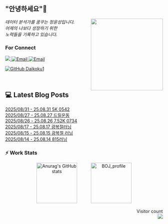 
<h2> "안녕하세요"👋 </h2>
<img align='right' src="https://user-images.githubusercontent.com/50973778/144942576-b2f10b31-e628-43e4-b7da-3cc2144a5b73.gif" width="230">
<p><em> 데이터 분석가를 꿈꾸는 정윤성입니다.</br> 어제의 나보다 성장하기 위한 </br> 노력들을 기록하고 있습니다.</em></p>

### For Connect
<a href="https://blog.naver.com/jjys9047" target="_blank"><img src="https://img.shields.io/badge/-BLOG-brightgreen?style=flat-square&logo=Bloglovin&logoColor=white">
<a href="https://mail.google.com/mail/?view=cm&amp;fs=1&amp;to=jys9047@gmail.com" target="_blank"><img src="https://img.shields.io/badge/-Gmail-c14438?style=flat-square&logo=Gmail&logoColor=white" alt="Email">
<a href="mailto:jjys9047@naver.com" target="_blank"><img src="https://img.shields.io/badge/-Naver-brightgreen?style=flat-square&logo=Naver&logoColor=white" alt="Email">

[![GitHub Daikoku1](https://img.shields.io/github/followers/Daikoku1?label=follow&style=social)](https://github.com/Daikoku1)

</br>

## 💻 Latest Blog Posts
[2025/08/31 - 25.08.31 5K 0542](https://blog.naver.com/jjys9047/223989886397?fromRss=true&trackingCode=rss) <br>
[2025/08/27 - 25.08.27 드릴운동](https://blog.naver.com/jjys9047/223985774860?fromRss=true&trackingCode=rss) <br>
[2025/08/26 - 25.08.26 7.52K 0734](https://blog.naver.com/jjys9047/223984513791?fromRss=true&trackingCode=rss) <br>
[2025/08/17 - 25.08.17 광복절러닝](https://blog.naver.com/jjys9047/223973093613?fromRss=true&trackingCode=rss) <br>
[2025/08/15 - 25.08.15 광복절 러닝](https://blog.naver.com/jjys9047/223971681214?fromRss=true&trackingCode=rss) <br>
[2025/08/14 - 25.08.14 815러닝](https://blog.naver.com/jjys9047/223970790270?fromRss=true&trackingCode=rss) <br>


### ⚡ Work Stats
<p align = 'center'>
  <img src="https://github-readme-stats.vercel.app/api?username=Daikoku1&show_icons=true&theme=midnight-purple" alt="Anurag's GitHub stats" height="130" hspace="20"/>
  <img src="http://mazassumnida.wtf/api/v2/generate_badge?boj=jys9047" alt="BOJ_profile" height="130" hspace="20"/>
</p>

<p align="right"> 
  Visitor count<br>
  <img src="https://profile-counter.glitch.me/Daikoku1/count.svg" />
</p>

